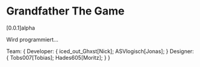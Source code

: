 # Grandfather The Game 
[0.0.1]alpha

Wird programmiert...

Team: {
        Developer: {
                iced_out_Ghxst[Nick];
                ASVlogisch[Jonas];
        }
        Designer: {
                Tobs007[Tobias];
                Hades605[Moritz];
        }
}
